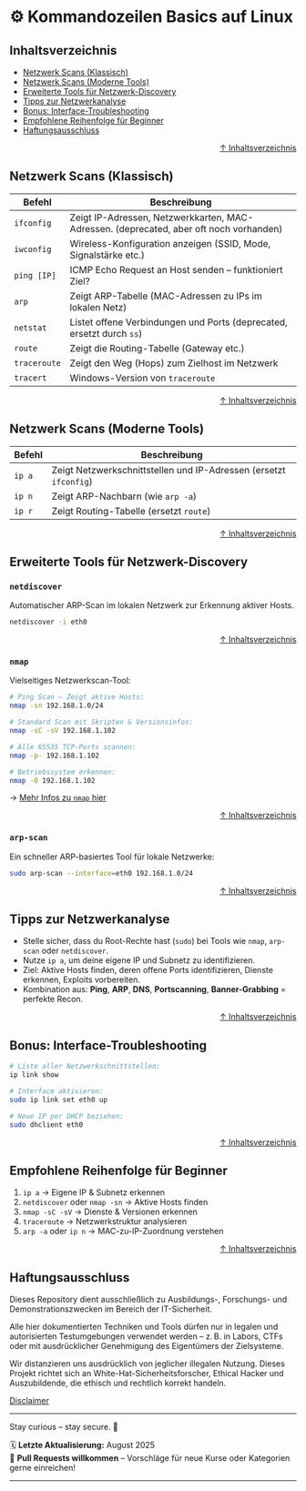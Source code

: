 # ⚙️ Kommandozeilen Basics auf Linux

## Inhaltsverzeichnis
- [Netzwerk Scans (Klassisch)](#netzwerk-scans-klassisch)
- [Netzwerk Scans (Moderne Tools)](#netzwerk-scans-moderne-tools)
- [Erweiterte Tools für Netzwerk-Discovery](#erweiterte-tools-für-netzwerk-discovery)
- [Tipps zur Netzwerkanalyse](#tipps-zur-netzwerkanalyse)
- [Bonus: Interface-Troubleshooting](#bonus-interface-troubleshooting)
- [Empfohlene Reihenfolge für Beginner](#empfohlene-reihenfolge-für-beginner)
- [Haftungsausschluss](#haftungsausschluss)




<div align=right>

[↑ Inhaltsverzeichnis](#inhaltsverzeichnis)

</div>


## Netzwerk Scans (Klassisch)

| Befehl       | Beschreibung                                                                           |
| ------------ | -------------------------------------------------------------------------------------- |
| `ifconfig`   | Zeigt IP-Adressen, Netzwerkkarten, MAC-Adressen. (deprecated, aber oft noch vorhanden) |
| `iwconfig`   | Wireless-Konfiguration anzeigen (SSID, Mode, Signalstärke etc.)                        |
| `ping [IP]`  | ICMP Echo Request an Host senden – funktioniert Ziel?                                  |
| `arp`        | Zeigt ARP-Tabelle (MAC-Adressen zu IPs im lokalen Netz)                                |
| `netstat`    | Listet offene Verbindungen und Ports (deprecated, ersetzt durch `ss`)                  |
| `route`      | Zeigt die Routing-Tabelle (Gateway etc.)                                               |
| `traceroute` | Zeigt den Weg (Hops) zum Zielhost im Netzwerk                                          |
| `tracert`    | Windows-Version von `traceroute`                                                       |




<div align=right>

[↑ Inhaltsverzeichnis](#inhaltsverzeichnis)

</div>


## Netzwerk Scans (Moderne Tools)

| Befehl | Beschreibung                                                      |
| ------ | ----------------------------------------------------------------- |
| `ip a` | Zeigt Netzwerkschnittstellen und IP-Adressen (ersetzt `ifconfig`) |
| `ip n` | Zeigt ARP-Nachbarn (wie `arp -a`)                                 |
| `ip r` | Zeigt Routing-Tabelle (ersetzt `route`)                           |




<div align=right>

[↑ Inhaltsverzeichnis](#inhaltsverzeichnis)

</div>


## Erweiterte Tools für Netzwerk-Discovery

### `netdiscover`

Automatischer ARP-Scan im lokalen Netzwerk zur Erkennung aktiver Hosts.

```bash
netdiscover -i eth0
```


<div align=right>

[↑ Inhaltsverzeichnis](#inhaltsverzeichnis)

</div>


### `nmap`

Vielseitiges Netzwerkscan-Tool:

```bash
# Ping Scan – Zeigt aktive Hosts:
nmap -sn 192.168.1.0/24

# Standard Scan mit Skripten & Versionsinfos:
nmap -sC -sV 192.168.1.102

# Alle 65535 TCP-Ports scannen:
nmap -p- 192.168.1.102

# Betriebssystem erkennen:
nmap -O 192.168.1.102
```

-> [Mehr Infos zu `nmap` hier](/02-network-security/tools/nmap.md)


<div align=right>

[↑ Inhaltsverzeichnis](#inhaltsverzeichnis)

</div>


### `arp-scan`

Ein schneller ARP-basiertes Tool für lokale Netzwerke:

```bash
sudo arp-scan --interface=eth0 192.168.1.0/24
```




<div align=right>

[↑ Inhaltsverzeichnis](#inhaltsverzeichnis)

</div>


## Tipps zur Netzwerkanalyse

- Stelle sicher, dass du Root-Rechte hast (`sudo`) bei Tools wie `nmap`, `arp-scan` oder `netdiscover`.
- Nutze `ip a`, um deine eigene IP und Subnetz zu identifizieren.
- Ziel: Aktive Hosts finden, deren offene Ports identifizieren, Dienste erkennen, Exploits vorbereiten.
- Kombination aus: **Ping**, **ARP**, **DNS**, **Portscanning**, **Banner-Grabbing** = perfekte Recon.




<div align=right>

[↑ Inhaltsverzeichnis](#inhaltsverzeichnis)

</div>


## Bonus: Interface-Troubleshooting

```bash
# Liste aller Netzwerkschnittstellen:
ip link show

# Interface aktivieren:
sudo ip link set eth0 up

# Neue IP per DHCP beziehen:
sudo dhclient eth0
```




<div align=right>

[↑ Inhaltsverzeichnis](#inhaltsverzeichnis)

</div>


## Empfohlene Reihenfolge für Beginner

1. `ip a` -> Eigene IP & Subnetz erkennen
2. `netdiscover` oder `nmap -sn` -> Aktive Hosts finden
3. `nmap -sC -sV` -> Dienste & Versionen erkennen
4. `traceroute` -> Netzwerkstruktur analysieren
5. `arp -a` oder `ip n` -> MAC-zu-IP-Zuordnung verstehen




<div align=right>

[↑ Inhaltsverzeichnis](#inhaltsverzeichnis)

</div>


## Haftungsausschluss

Dieses Repository dient ausschließlich zu Ausbildungs-, Forschungs- und Demonstrationszwecken im Bereich der IT-Sicherheit.

Alle hier dokumentierten Techniken und Tools dürfen nur in legalen und autorisierten Testumgebungen verwendet werden – z. B. in Labors, CTFs oder mit ausdrücklicher Genehmigung des Eigentümers der Zielsysteme.

Wir distanzieren uns ausdrücklich von jeglicher illegalen Nutzung.
Dieses Projekt richtet sich an White-Hat-Sicherheitsforscher, Ethical Hacker und Auszubildende, die ethisch und rechtlich korrekt handeln.

[Disclaimer](/00-disclaimer/disclaimer.md)

--- 

Stay curious – stay secure. 🔐

🗓️ **Letzte Aktualisierung:** August 2025  
🤝 **Pull Requests willkommen** – Vorschläge für neue Kurse oder Kategorien gerne einreichen!

---
